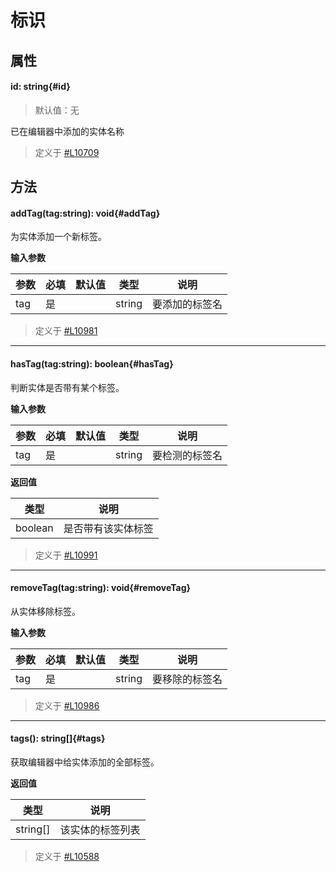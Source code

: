 <script setup>
import '/style.css'
</script>
# 标识
## 属性

#### <font id="API" />id<font id="Type">: string</font>{#id} 
> 默认值：无

已在编辑器中添加的实体名称


> 定义于 [#L10709](https://github.com/box3lab/arena_dts/blob/main/GameAPI.d.ts#L10709)

## 方法

#### <font id="API" />addTag(<font id="Type">tag:string</font>)<font id="Type">:  void</font>{#addTag} 
为实体添加一个新标签。

**输入参数**

| **参数** | **必填** | **默认值** | **类型** | **说明** |
| --- | --- | --- | --- | --- |
| tag | 是 | | string | 要添加的标签名 |


> 定义于 [#L10981](https://github.com/box3lab/arena_dts/blob/main/GameAPI.d.ts#L10981)
---


#### <font id="API" />hasTag(<font id="Type">tag:string</font>)<font id="Type">: boolean</font>{#hasTag} 
判断实体是否带有某个标签。

**输入参数**

| **参数** | **必填** | **默认值** | **类型** | **说明** |
| --- | --- | --- | --- | --- |
| tag | 是 | | string | 要检测的标签名 |

**返回值**

| **类型** | **说明** |
| --- | --- |
| boolean | 是否带有该实体标签 |


> 定义于 [#L10991](https://github.com/box3lab/arena_dts/blob/main/GameAPI.d.ts#L10991)
---


#### <font id="API" />removeTag(<font id="Type">tag:string</font>)<font id="Type">: void</font>{#removeTag} 
从实体移除标签。

**输入参数**

| **参数** | **必填** | **默认值** | **类型** | **说明** |
| --- | --- | --- | --- | --- |
| tag | 是 | | string | 要移除的标签名 |


> 定义于 [#L10986](https://github.com/box3lab/arena_dts/blob/main/GameAPI.d.ts#L10986)
---


#### <font id="API" />tags()<font id="Type">: string[]</font>{#tags} 
获取编辑器中给实体添加的全部标签。

**返回值**

| **类型** | **说明** |
| --- | --- |
| string[] | 该实体的标签列表 |


> 定义于 [#L10588](https://github.com/box3lab/arena_dts/blob/main/GameAPI.d.ts#L10588)
